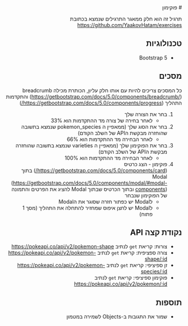 <div dir="rtl">
# פוקימון

תרגיל זה הוא חלק ממאגר התרגילים שנמצא בכתובת https://github.com/YaakovHatam/exercises

## טכנולוגיות
* Bootstrap 5

## מסכים
כל המסכים צריכים להיות עם אותו חלק עליון, הכותרת מכילה breadcrumb (https://getbootstrap.com/docs/5.0/components/breadcrumb/) והתקדמות התהליך (https://getbootstrap.com/docs/5.0/components/progress/)

1. בחר את הצורה שלך
	* לאחר בחירה של צורה מד ההתקדמות הוא 33%
2. בחר את הסוג שלך (ממאפיין ה pokemon_species שנמצא בתשובה שהוחזרה מבקשת הAPI של השלב הקודם)
	* לאחר הבחירה מד ההתקדמות הוא 66%
3. בחר את הפוקימון שלך (ממאפיין ה varieties שנמצא בתשובה שהוחזרה מבקשת הAPI של השלב הקודם)
	* לאחר הבחירה מד ההתקדמות הוא 100%
4. פוקימון - הצג כרטיס (https://getbootstrap.com/docs/5.0/components/card/) בתוך Modal (https://getbootstrap.com/docs/5.0/components/modal/#modal-components) ובתוך הכרטיס שבתוך Modal להציג את הפרטים והתמונה של הפוקימון שנבחר 
	- לModal יש כפתור חזרה שסוגר את הModal
	- לModal יש לחצן איפוס שמחזיר להתחלה את התהליך (מסך 1 פתוח)

## נקודת קצה API
- צורות: קריאת `get` לנתיב https://pokeapi.co/api/v2/pokemon-shape
- צורה ספציפית: קריאת `get` לנתיב https://pokeapi.co/api/v2/pokemon-shape/:id
- זן ספיציפי: קריאת `get` לנתיב  https://pokeapi.co/api/v2/pokemon-species/:id
- פוקימון ספיציפי: קריאת `get` לנתיב  https://pokeapi.co/api/v2/pokemon/:id

## תוספות
- שמור את התגובות ב-Objects לשמירה במטמון
  </div>
